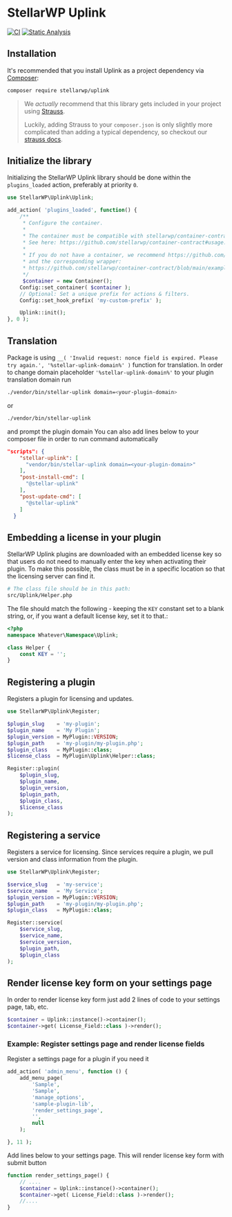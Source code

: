 # StellarWP Uplink

[![CI](https://github.com/the-events-calendar/stellar-uplink/workflows/CI/badge.svg)](https://github.com/the-events-calendar/stellar-uplink/actions?query=branch%3Amain) [![Static Analysis](https://github.com/the-events-calendar/stellar-uplink/actions/workflows/static-analysis.yml/badge.svg)](https://github.com/the-events-calendar/stellar-uplink/actions/workflows/static-analysis.yml)

## Installation

It's recommended that you install Uplink as a project dependency via [Composer](https://getcomposer.org/):

```bash
composer require stellarwp/uplink
```

> We _actually_ recommend that this library gets included in your project using [Strauss](https://github.com/BrianHenryIE/strauss).
>
> Luckily, adding Strauss to your `composer.json` is only slightly more complicated than adding a typical dependency, so checkout our [strauss docs](https://github.com/stellarwp/global-docs/blob/main/docs/strauss-setup.md).

## Initialize the library

Initializing the StellarWP Uplink library should be done within the `plugins_loaded` action, preferably at priority `0`.

```php
use StellarWP\Uplink\Uplink;

add_action( 'plugins_loaded', function() {
	/**
	 * Configure the container.
	 *
	 * The container must be compatible with stellarwp/container-contract.
	 * See here: https://github.com/stellarwp/container-contract#usage.
	 *
	 * If you do not have a container, we recommend https://github.com/lucatume/di52
	 * and the corresponding wrapper:
	 * https://github.com/stellarwp/container-contract/blob/main/examples/di52/Container.php
	 */
	 $container = new Container();
	Config::set_container( $container );
	// Optional: Set a unique prefix for actions & filters.
	Config::set_hook_prefix( 'my-custom-prefix' );

	Uplink::init();
}, 0 );
```

## Translation

Package is using `__( 'Invalid request: nonce field is expired. Please try again.', '%stellar-uplink-domain%' )` function for translation. In order to change domain placeholder `'%stellar-uplink-domain%'` to your plugin translation domain run
```bash
./vendor/bin/stellar-uplink domain=<your-plugin-domain>
```
or
```bash
./vendor/bin/stellar-uplink
```
and prompt the plugin domain
You can also add lines below to your composer file in order to run command automatically
```json
"scripts": {
	"stellar-uplink": [
	  "vendor/bin/stellar-uplink domain=<your-plugin-domain>"
	],
	"post-install-cmd": [
	  "@stellar-uplink"
	],
	"post-update-cmd": [
	  "@stellar-uplink"
	]
  }
```
## Embedding a license in your plugin

StellarWP Uplink plugins are downloaded with an embedded license key so that users do not need to manually enter the key when activating their plugin. To make this possible, the class must be in a specific location so that the licensing server can find it.

```bash
# The class file should be in this path:
src/Uplink/Helper.php
```

The file should match the following - keeping the `KEY` constant set to a blank string, or, if you want a default license key, set it to that.:

```php
<?php
namespace Whatever\Namespace\Uplink;

class Helper {
	const KEY = '';
}
```

## Registering a plugin

Registers a plugin for licensing and updates.

```php
use StellarWP\Uplink\Register;

$plugin_slug    = 'my-plugin';
$plugin_name    = 'My Plugin';
$plugin_version = MyPlugin::VERSION;
$plugin_path    = 'my-plugin/my-plugin.php';
$plugin_class   = MyPlugin::class;
$license_class  = MyPlugin\Uplink\Helper::class;

Register::plugin(
	$plugin_slug,
	$plugin_name,
	$plugin_version,
	$plugin_path,
	$plugin_class,
	$license_class
);
```

## Registering a service

Registers a service for licensing. Since services require a plugin, we pull version and class information from the plugin.

```php
use StellarWP\Uplink\Register;

$service_slug   = 'my-service';
$service_name   = 'My Service';
$plugin_version = MyPlugin::VERSION;
$plugin_path    = 'my-plugin/my-plugin.php';
$plugin_class   = MyPlugin::class;

Register::service(
	$service_slug,
	$service_name,
	$service_version,
	$plugin_path,
	$plugin_class
);
```

## Render license key form on your settings page
In order to render license key form just add 2 lines of code to your settings page, tab, etc.
```php
$container = Uplink::instance()->container();
$container->get( License_Field::class )->render();
```
### Example: Register settings page and render license fields
Register a settings page for a plugin if you need it
```php
add_action( 'admin_menu', function () {
    add_menu_page(
        'Sample',
        'Sample',
        'manage_options',
        'sample-plugin-lib',
        'render_settings_page',
        '',
        null
    );

}, 11 );
```
Add lines below to your settings page. This will render license key form with submit button
```php
function render_settings_page() {
    // ....
    $container = Uplink::instance()->container();
    $container->get( License_Field::class )->render();
    //....
}
```

